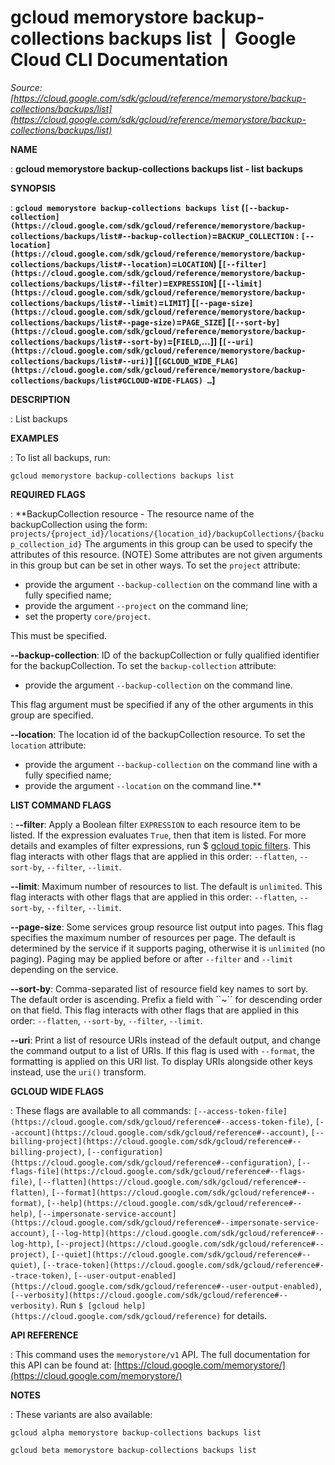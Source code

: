 # gcloud memorystore backup-collections backups list  |  Google Cloud CLI Documentation

*Source: [https://cloud.google.com/sdk/gcloud/reference/memorystore/backup-collections/backups/list](https://cloud.google.com/sdk/gcloud/reference/memorystore/backup-collections/backups/list)*

**NAME**

: **gcloud memorystore backup-collections backups list - list backups**

**SYNOPSIS**

: **`gcloud memorystore backup-collections backups list` (`[--backup-collection](https://cloud.google.com/sdk/gcloud/reference/memorystore/backup-collections/backups/list#--backup-collection)`=`BACKUP_COLLECTION` : `[--location](https://cloud.google.com/sdk/gcloud/reference/memorystore/backup-collections/backups/list#--location)`=`LOCATION`) [`[--filter](https://cloud.google.com/sdk/gcloud/reference/memorystore/backup-collections/backups/list#--filter)`=`EXPRESSION`] [`[--limit](https://cloud.google.com/sdk/gcloud/reference/memorystore/backup-collections/backups/list#--limit)`=`LIMIT`] [`[--page-size](https://cloud.google.com/sdk/gcloud/reference/memorystore/backup-collections/backups/list#--page-size)`=`PAGE_SIZE`] [`[--sort-by](https://cloud.google.com/sdk/gcloud/reference/memorystore/backup-collections/backups/list#--sort-by)`=[`FIELD`,…]] [`[--uri](https://cloud.google.com/sdk/gcloud/reference/memorystore/backup-collections/backups/list#--uri)`] [`[GCLOUD_WIDE_FLAG](https://cloud.google.com/sdk/gcloud/reference/memorystore/backup-collections/backups/list#GCLOUD-WIDE-FLAGS) …`]**

**DESCRIPTION**

: List backups

**EXAMPLES**

: To list all backups, run:

```
gcloud memorystore backup-collections backups list
```

**REQUIRED FLAGS**

: **BackupCollection resource - The resource name of the backupCollection using the
form:
`projects/{project_id}/locations/{location_id}/backupCollections/{backup_collection_id}`
The arguments in this group can be used to specify the attributes of this
resource. (NOTE) Some attributes are not given arguments in this group but can
be set in other ways.
To set the `project` attribute:

- provide the argument `--backup-collection` on the command line with a
fully specified name;
- provide the argument `--project` on the command line;
- set the property `core/project`.

This must be specified.

**--backup-collection**:
ID of the backupCollection or fully qualified identifier for the
backupCollection.
To set the `backup-collection` attribute:

- provide the argument `--backup-collection` on the command line.

This flag argument must be specified if any of the other arguments in this group
are specified.

**--location**:
The location id of the backupCollection resource.
To set the `location` attribute:

- provide the argument `--backup-collection` on the command line with a
fully specified name;
- provide the argument `--location` on the command line.**

**LIST COMMAND FLAGS**

: **--filter**:
Apply a Boolean filter `EXPRESSION` to each resource item
to be listed. If the expression evaluates `True`, then that item is
listed. For more details and examples of filter expressions, run $ [gcloud topic filters](https://cloud.google.com/sdk/gcloud/reference/topic/filters). This flag
interacts with other flags that are applied in this order:
`--flatten`, `--sort-by`, `--filter`,
`--limit`.

**--limit**:
Maximum number of resources to list. The default is `unlimited`. This
flag interacts with other flags that are applied in this order:
`--flatten`, `--sort-by`, `--filter`,
`--limit`.

**--page-size**:
Some services group resource list output into pages. This flag specifies the
maximum number of resources per page. The default is determined by the service
if it supports paging, otherwise it is `unlimited` (no paging).
Paging may be applied before or after `--filter` and
`--limit` depending on the service.

**--sort-by**:
Comma-separated list of resource field key names to sort by. The default order
is ascending. Prefix a field with ``~´´ for descending order on that
field. This flag interacts with other flags that are applied in this order:
`--flatten`, `--sort-by`, `--filter`,
`--limit`.

**--uri**:
Print a list of resource URIs instead of the default output, and change the
command output to a list of URIs. If this flag is used with
`--format`, the formatting is applied on this URI list. To display
URIs alongside other keys instead, use the `uri()` transform.

**GCLOUD WIDE FLAGS**

: These flags are available to all commands: `[--access-token-file](https://cloud.google.com/sdk/gcloud/reference#--access-token-file)`,
`[--account](https://cloud.google.com/sdk/gcloud/reference#--account)`, `[--billing-project](https://cloud.google.com/sdk/gcloud/reference#--billing-project)`,
`[--configuration](https://cloud.google.com/sdk/gcloud/reference#--configuration)`,
`[--flags-file](https://cloud.google.com/sdk/gcloud/reference#--flags-file)`,
`[--flatten](https://cloud.google.com/sdk/gcloud/reference#--flatten)`, `[--format](https://cloud.google.com/sdk/gcloud/reference#--format)`, `[--help](https://cloud.google.com/sdk/gcloud/reference#--help)`, `[--impersonate-service-account](https://cloud.google.com/sdk/gcloud/reference#--impersonate-service-account)`,
`[--log-http](https://cloud.google.com/sdk/gcloud/reference#--log-http)`,
`[--project](https://cloud.google.com/sdk/gcloud/reference#--project)`, `[--quiet](https://cloud.google.com/sdk/gcloud/reference#--quiet)`, `[--trace-token](https://cloud.google.com/sdk/gcloud/reference#--trace-token)`, `[--user-output-enabled](https://cloud.google.com/sdk/gcloud/reference#--user-output-enabled)`,
`[--verbosity](https://cloud.google.com/sdk/gcloud/reference#--verbosity)`.
Run `$ [gcloud help](https://cloud.google.com/sdk/gcloud/reference)` for details.

**API REFERENCE**

: This command uses the `memorystore/v1` API. The full documentation
for this API can be found at: [https://cloud.google.com/memorystore/](https://cloud.google.com/memorystore/)

**NOTES**

: These variants are also available:

```
gcloud alpha memorystore backup-collections backups list
```

```
gcloud beta memorystore backup-collections backups list
```